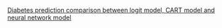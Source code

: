 [Diabetes prediction comparison between logit model, CART model and neural network model](https://colab.research.google.com/drive/1Co79S2dq-RguxIYU8RLS7WQfgXvU9YUa?usp=sharing](https://colab.research.google.com/drive/1qkaxNjb48qnMcpN3tQZJ7jOV5PK3txmd?usp=sharing))
